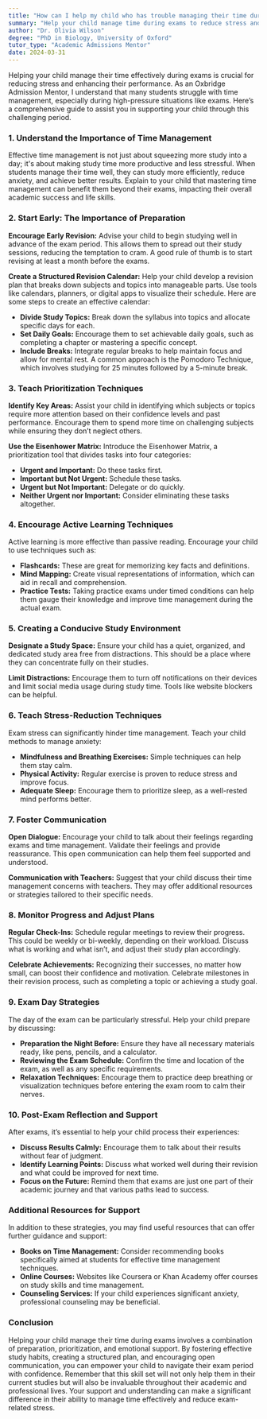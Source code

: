 ```yaml
---
title: "How can I help my child who has trouble managing their time during exams?"
summary: "Help your child manage time during exams to reduce stress and improve performance with effective strategies for productive study sessions."
author: "Dr. Olivia Wilson"
degree: "PhD in Biology, University of Oxford"
tutor_type: "Academic Admissions Mentor"
date: 2024-03-31
---
```


Helping your child manage their time effectively during exams is crucial for reducing stress and enhancing their performance. As an Oxbridge Admission Mentor, I understand that many students struggle with time management, especially during high-pressure situations like exams. Here’s a comprehensive guide to assist you in supporting your child through this challenging period.

### 1. **Understand the Importance of Time Management**

Effective time management is not just about squeezing more study into a day; it's about making study time more productive and less stressful. When students manage their time well, they can study more efficiently, reduce anxiety, and achieve better results. Explain to your child that mastering time management can benefit them beyond their exams, impacting their overall academic success and life skills.

### 2. **Start Early: The Importance of Preparation**

**Encourage Early Revision:**
Advise your child to begin studying well in advance of the exam period. This allows them to spread out their study sessions, reducing the temptation to cram. A good rule of thumb is to start revising at least a month before the exams.

**Create a Structured Revision Calendar:**
Help your child develop a revision plan that breaks down subjects and topics into manageable parts. Use tools like calendars, planners, or digital apps to visualize their schedule. Here are some steps to create an effective calendar:

- **Divide Study Topics:** Break down the syllabus into topics and allocate specific days for each.
- **Set Daily Goals:** Encourage them to set achievable daily goals, such as completing a chapter or mastering a specific concept.
- **Include Breaks:** Integrate regular breaks to help maintain focus and allow for mental rest. A common approach is the Pomodoro Technique, which involves studying for 25 minutes followed by a 5-minute break.

### 3. **Teach Prioritization Techniques**

**Identify Key Areas:**
Assist your child in identifying which subjects or topics require more attention based on their confidence levels and past performance. Encourage them to spend more time on challenging subjects while ensuring they don’t neglect others.

**Use the Eisenhower Matrix:**
Introduce the Eisenhower Matrix, a prioritization tool that divides tasks into four categories:

- **Urgent and Important:** Do these tasks first.
- **Important but Not Urgent:** Schedule these tasks.
- **Urgent but Not Important:** Delegate or do quickly.
- **Neither Urgent nor Important:** Consider eliminating these tasks altogether.

### 4. **Encourage Active Learning Techniques**

Active learning is more effective than passive reading. Encourage your child to use techniques such as:

- **Flashcards:** These are great for memorizing key facts and definitions.
- **Mind Mapping:** Create visual representations of information, which can aid in recall and comprehension.
- **Practice Tests:** Taking practice exams under timed conditions can help them gauge their knowledge and improve time management during the actual exam.

### 5. **Creating a Conducive Study Environment**

**Designate a Study Space:**
Ensure your child has a quiet, organized, and dedicated study area free from distractions. This should be a place where they can concentrate fully on their studies.

**Limit Distractions:**
Encourage them to turn off notifications on their devices and limit social media usage during study time. Tools like website blockers can be helpful.

### 6. **Teach Stress-Reduction Techniques**

Exam stress can significantly hinder time management. Teach your child methods to manage anxiety:

- **Mindfulness and Breathing Exercises:** Simple techniques can help them stay calm.
- **Physical Activity:** Regular exercise is proven to reduce stress and improve focus.
- **Adequate Sleep:** Encourage them to prioritize sleep, as a well-rested mind performs better.

### 7. **Foster Communication**

**Open Dialogue:**
Encourage your child to talk about their feelings regarding exams and time management. Validate their feelings and provide reassurance. This open communication can help them feel supported and understood.

**Communication with Teachers:**
Suggest that your child discuss their time management concerns with teachers. They may offer additional resources or strategies tailored to their specific needs.

### 8. **Monitor Progress and Adjust Plans**

**Regular Check-Ins:**
Schedule regular meetings to review their progress. This could be weekly or bi-weekly, depending on their workload. Discuss what is working and what isn’t, and adjust their study plan accordingly.

**Celebrate Achievements:**
Recognizing their successes, no matter how small, can boost their confidence and motivation. Celebrate milestones in their revision process, such as completing a topic or achieving a study goal.

### 9. **Exam Day Strategies**

The day of the exam can be particularly stressful. Help your child prepare by discussing:

- **Preparation the Night Before:** Ensure they have all necessary materials ready, like pens, pencils, and a calculator.
- **Reviewing the Exam Schedule:** Confirm the time and location of the exam, as well as any specific requirements.
- **Relaxation Techniques:** Encourage them to practice deep breathing or visualization techniques before entering the exam room to calm their nerves.

### 10. **Post-Exam Reflection and Support**

After exams, it’s essential to help your child process their experiences:

- **Discuss Results Calmly:** Encourage them to talk about their results without fear of judgment.
- **Identify Learning Points:** Discuss what worked well during their revision and what could be improved for next time.
- **Focus on the Future:** Remind them that exams are just one part of their academic journey and that various paths lead to success.

### Additional Resources for Support

In addition to these strategies, you may find useful resources that can offer further guidance and support:

- **Books on Time Management:** Consider recommending books specifically aimed at students for effective time management techniques.
- **Online Courses:** Websites like Coursera or Khan Academy offer courses on study skills and time management.
- **Counseling Services:** If your child experiences significant anxiety, professional counseling may be beneficial.

### Conclusion

Helping your child manage their time during exams involves a combination of preparation, prioritization, and emotional support. By fostering effective study habits, creating a structured plan, and encouraging open communication, you can empower your child to navigate their exam period with confidence. Remember that this skill set will not only help them in their current studies but will also be invaluable throughout their academic and professional lives. Your support and understanding can make a significant difference in their ability to manage time effectively and reduce exam-related stress.
    